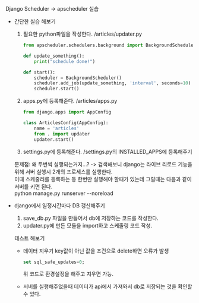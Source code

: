 Django Scheduler -> apscheduler 실습

* 간단한 실습 해보기
    1. 필요한 python파일을 작성한다.
        /articles/updater.py
        ```python
        from apscheduler.schedulers.background import BackgroundScheduler

        def update_something():
            print("schedule done!")

        def start():
            scheduler = BackgroundScheduler()
            scheduler.add_job(update_something, 'interval', seconds=10)
            scheduler.start()
        ```
    2. apps.py에 등록해준다.
        /articles/apps.py
        ```python
        from django.apps import AppConfig

        class ArticlesConfig(AppConfig):
            name = 'articles'
            from . import updater
            updater.start()
        ```
    
    3. settings.py에 등록해준다.
        /settings.py의 INSTALLED_APPS에 등록해주기

    문제점: 왜 두번씩 실행되는거지...?
    -> 검색해보니 django는 라이브 리로드 기능을 위해 서버 실행시 2개의 프로세스를 실행한다.  
    이때 스케줄러를 등록하는 등 한번만 실행해야 할때가 있는데 그럴때는 다음과 같이 서버를 키면 된다.  
    python manage.py runserver --noreload

* django에서 일정시간마다 DB 갱신해주기
    1. save_db.py 파일을 만들어서 db에 저장하는 코드를 작성한다.
    2. updater.py에 만든 모듈을 import하고 스케줄링 코드 작성.
    
    테스트 해보기
    * 데이터 지우기
        key값이 아닌 값을 조건으로 delete하면 오류가 발생
        ```sql
        set sql_safe_updates=0;
        ```
        위 코드로 환경설정을 해주고 지우면 가능.
        
    * 서버를 실행해주었을때 데이터가 api에서 가져와서 db로 저장되는 것을 확인할 수 있다.
